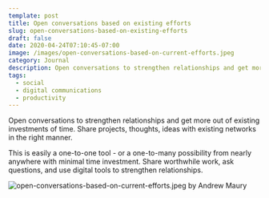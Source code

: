 ```yaml
---
template: post
title: Open conversations based on existing efforts
slug: open-conversations-based-on-existing-efforts
draft: false
date: 2020-04-24T07:10:45-07:00
image: /images/open-conversations-based-on-current-efforts.jpeg
category: Journal
description: Open conversations to strengthen relationships and get more out of existing investments of time. Share projects, thoughts, ideas with existing networks in the right manner.
tags:
  - social
  - digital communications
  - productivity
---
```

Open conversations to strengthen relationships and get more out of existing investments of time. Share projects, thoughts, ideas with existing networks in the right manner.

This is easily a one-to-one tool - or a one-to-many possibility from nearly anywhere with minimal time investment. Share worthwhile work, ask questions, and use digital tools to strengthen relationships.

![open-conversations-based-on-current-efforts.jpeg by Andrew Maury](/images/open-conversations-based-on-current-efforts.jpeg)
